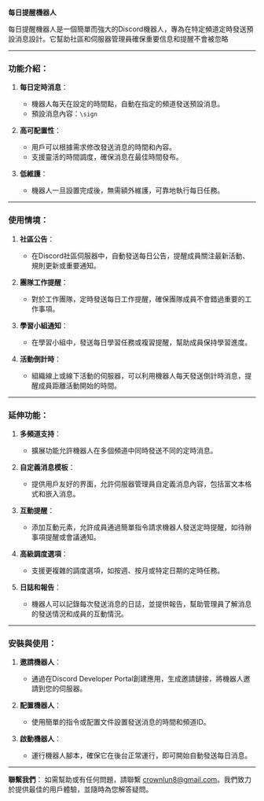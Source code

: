 

**每日提醒機器人**

每日提醒機器人是一個簡單而強大的Discord機器人，專為在特定頻道定時發送預設消息設計。它幫助社區和伺服器管理員確保重要信息和提醒不會被忽略

---

### 功能介紹：

1. **每日定時消息**：
   - 機器人每天在設定的時間點，自動在指定的頻道發送預設消息。
   - 預設消息內容：`\sign`

2. **高可配置性**：
   - 用戶可以根據需求修改發送消息的時間和內容。
   - 支援靈活的時間調度，確保消息在最佳時間發布。

3. **低維護**：
   - 機器人一旦設置完成後，無需額外維護，可靠地執行每日任務。

---

### 使用情境：

1. **社區公告**：
   - 在Discord社區伺服器中，自動發送每日公告，提醒成員關注最新活動、規則更新或重要通知。

2. **團隊工作提醒**：
   - 對於工作團隊，定時發送每日工作提醒，確保團隊成員不會錯過重要的工作事項。

3. **學習小組通知**：
   - 在學習小組中，發送每日學習任務或複習提醒，幫助成員保持學習進度。

4. **活動倒計時**：
   - 組織線上或線下活動的伺服器，可以利用機器人每天發送倒計時消息，提醒成員距離活動開始的時間。

---

### 延伸功能：

1. **多頻道支持**：
   - 擴展功能允許機器人在多個頻道中同時發送不同的定時消息。

2. **自定義消息模板**：
   - 提供用戶友好的界面，允許伺服器管理員自定義消息內容，包括富文本格式和嵌入消息。

3. **互動提醒**：
   - 添加互動元素，允許成員通過簡單指令請求機器人發送定時提醒，如待辦事項提醒或會議通知。

4. **高級調度選項**：
   - 支援更複雜的調度選項，如按週、按月或特定日期的定時任務。

5. **日誌和報告**：
   - 機器人可以記錄每次發送消息的日誌，並提供報告，幫助管理員了解消息的發送情況和成員的互動情況。

---

### 安裝與使用：

1. **邀請機器人**：
   - 通過在Discord Developer Portal創建應用，生成邀請鏈接，將機器人邀請到您的伺服器。

2. **配置機器人**：
   - 使用簡單的指令或配置文件設置發送消息的時間和頻道ID。

3. **啟動機器人**：
   - 運行機器人腳本，確保它在後台正常運行，即可開始自動發送每日消息。

---

**聯繫我們**：
如需幫助或有任何問題，請聯繫 crownlun8@gmail.com。我們致力於提供最佳的用戶體驗，並隨時為您解答疑問。


